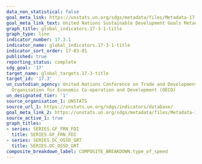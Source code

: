 ```yaml
---
data_non_statistical: false
goal_meta_link: https://unstats.un.org/sdgs/metadata/files/Metadata-17-03-01a.pdf
goal_meta_link_text: United Nations Sustainable Development Goals Metadata (pdf 468kB)
graph_title: global_indicators.17-3-1-title
graph_type: line
indicator_number: 17.3.1
indicator_name: global_indicators.17-3-1-title
indicator_sort_order: 17-03-01
published: true
reporting_status: complete
sdg_goal: '17'
target_name: global_targets.17-3-title
target_id: '17.3'
un_custodian_agency: United Nations Conference on Trade and Development (UNCTAD);
  Organisation for Economic Co-operation and Development (OECD)
un_designated_tier: '1'
source_organisation_1: UNSTATS
source_url_1: https://unstats.un.org/sdgs/indicators/database/
goal_meta_link_2: https://unstats.un.org/sdgs/metadata/files/Metadata-17-03-01b.pdf
source_active_1: true
graph_titles:
- series: SERIES.GF_FRN_FDI
  title: SERIES.GF_FRN_FDI
- series: SERIES.DC_OSSD_GRT
  title: SERIES.DC_OSSD_GRT
composite_breakdown_label: COMPOSITE_BREAKDOWN.type_of_speed
---
```

